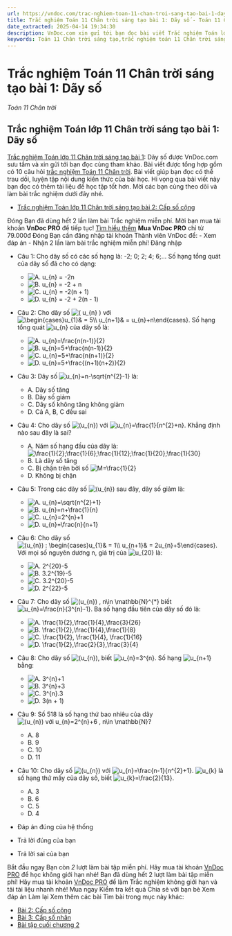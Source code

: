 ```yaml
---
url: https://vndoc.com/trac-nghiem-toan-11-chan-troi-sang-tao-bai-1-day-so-303536
title: Trắc nghiệm Toán 11 Chân trời sáng tạo bài 1: Dãy số - Toán 11 Chân trời - VnDoc.com
date_extracted: 2025-04-14 19:34:30
description: VnDoc.com xin gửi tới bạn đọc bài viết Trắc nghiệm Toán lớp 11 Chân trời sáng tạo bài 1: Dãy số để bạn đọc cùng tham khảo và có thêm tài liệu học tập nhé.
keywords: Toán 11 Chân trời sáng tạo,trắc nghiệm toán 11 Chân trời sáng tạo,toán lớp 11 Chân trời sáng tạo,trắc nghiệm toán 11 chân trời,toán 11 chân trời,trắc nghiệm toán 11,trắc nghiệm toán 11 Chân trời sáng tạo bài 1,Trắc nghiệm Toán lớp 11 Chân trời sáng tạo bài 1 Dãy số,bài 1 Dãy số,Dãy số
---
```


# Trắc nghiệm Toán 11 Chân trời sáng tạo bài 1: Dãy số
 _Toán 11 Chân trời_
## Trắc nghiệm Toán lớp 11 Chân trời sáng tạo bài 1: Dãy số
[Trắc nghiệm Toán lớp 11 Chân trời sáng tạo bài 1](<https://vndoc.com/trac-nghiem-toan-11-chan-troi-sang-tao-bai-1-day-so-303536>): Dãy số được VnDoc.com sưu tầm và xin gửi tới bạn đọc cùng tham khảo.
Bài viết được tổng hợp gồm có 10 câu hỏi [trắc nghiệm Toán 11 Chân trời](<https://vndoc.com/trac-nghiem-toan-11-chan-troi-sang-tao>). Bài viết giúp bạn đọc có thể trau dồi, luyện tập nội dung kiến thức của bài học. Hi vọng qua bài viết này bạn đọc có thêm tài liệu để học tập tốt hơn. Mời các bạn cùng theo dõi và làm bài trắc nghiệm dưới đây nhé.
  * [Trắc nghiệm Toán lớp 11 Chân trời sáng tạo bài 2: Cấp số cộng](<https://vndoc.com/trac-nghiem-toan-11-chan-troi-sang-tao-bai-2-cap-so-cong-303539>)

Đóng
Bạn đã dùng hết 2 lần làm bài Trắc nghiệm miễn phí. Mời bạn mua tài khoản **VnDoc PRO** để tiếp tục\! [Tìm hiểu thêm](</pro>)
**Mua VnDoc PRO** chỉ từ 79.000đ
Đóng
Bạn cần đăng nhập tài khoản Thành viên VnDoc để:
\- Xem đáp án
\- Nhận 2 lần làm bài trắc nghiệm miễn phí\!
Đăng nhập 
  * Câu 1:
Cho dãy số có các số hạng là: -2; 0; 2; 4; 6;... Số hạng tổng quát của dãy số đã cho có dạng:
    * ![A. u_{n} = -2n](https://tex.vdoc.vn?tex=A.%20u_%7Bn%7D%20%3D%20-2n)
    * ![B. u_{n} = -2 + n](https://tex.vdoc.vn?tex=B.%20u_%7Bn%7D%20%3D%20-2%20%2B%20n)
    * ![C. u_{n} = -2\(n + 1\)](https://tex.vdoc.vn?tex=C.%20u_%7Bn%7D%20%3D%20-2\(n%20%2B%201\))
    * ![D. u_{n} = -2 + 2\(n - 1\)](https://tex.vdoc.vn?tex=D.%20u_%7Bn%7D%20%3D%20-2%20%2B%202\(n%20-%201\))
  * Câu 2:
Cho dãy số ![\( u_{n} \)](https://tex.vdoc.vn?tex=\(%20u_%7Bn%7D%20\)) với ![\\begin{cases}u_{1}& = 5\\\\ u_{n+1}& = u_{n}+n\\end{cases}](https://tex.vdoc.vn?tex=%5Cbegin%7Bcases%7Du_%7B1%7D%26%20%3D%205%5C%5C%20u_%7Bn%2B1%7D%26%20%3D%20u_%7Bn%7D%2Bn%5Cend%7Bcases%7D). Số hạng tổng quát ![u_{n}](https://tex.vdoc.vn?tex=u_%7Bn%7D) của dãy số là:
    * ![A. u_{n}=\\frac{n\(n-1\)}{2}](https://tex.vdoc.vn?tex=A.%20u_%7Bn%7D%3D%5Cfrac%7Bn\(n-1\)%7D%7B2%7D)
    * ![B. u_{n}=5+\\frac{n\(n-1\)}{2}](https://tex.vdoc.vn?tex=B.%20u_%7Bn%7D%3D5%2B%5Cfrac%7Bn\(n-1\)%7D%7B2%7D)
    * ![C. u_{n}=5+\\frac{n\(n+1\)}{2}](https://tex.vdoc.vn?tex=C.%20u_%7Bn%7D%3D5%2B%5Cfrac%7Bn\(n%2B1\)%7D%7B2%7D)
    * ![D. u_{n}=5+\\frac{\(n+1\)\(n+2\)}{2}](https://tex.vdoc.vn?tex=D.%20u_%7Bn%7D%3D5%2B%5Cfrac%7B\(n%2B1\)\(n%2B2\)%7D%7B2%7D)
  * Câu 3:
Dãy số ![u_{n}=n-\\sqrt{n^{2}-1}](https://tex.vdoc.vn?tex=u_%7Bn%7D%3Dn-%5Csqrt%7Bn%5E%7B2%7D-1%7D) là:
    * A. Dãy số tăng
    * B. Dãy số giảm
    * C. Dãy số không tăng không giảm
    * D. Cả A, B, C đều sai
  * Câu 4:
Cho dãy số ![\(u_{n}\)](https://tex.vdoc.vn?tex=\(u_%7Bn%7D\)) với ![u_{n}=\\frac{1}{n^{2}+n}](https://tex.vdoc.vn?tex=u_%7Bn%7D%3D%5Cfrac%7B1%7D%7Bn%5E%7B2%7D%2Bn%7D). Khẳng định nào sau đây là sai?
    * A. Năm số hạng đầu của dãy là: ![\\frac{1}{2};\\frac{1}{6};\\frac{1}{12};\\frac{1}{20};\\frac{1}{30}](https://tex.vdoc.vn?tex=%5Cfrac%7B1%7D%7B2%7D%3B%5Cfrac%7B1%7D%7B6%7D%3B%5Cfrac%7B1%7D%7B12%7D%3B%5Cfrac%7B1%7D%7B20%7D%3B%5Cfrac%7B1%7D%7B30%7D)
    * B. Là dãy số tăng
    * C. Bị chặn trên bởi số ![M=\\frac{1}{2}](https://tex.vdoc.vn?tex=M%3D%5Cfrac%7B1%7D%7B2%7D)
    * D. Không bị chặn
  * Câu 5:
Trong các dãy số ![\(u_{n}\)](https://tex.vdoc.vn?tex=\(u_%7Bn%7D\)) sau đây, dãy số giảm là:
    * ![A. u_{n}=\\sqrt{n^{2}+1}](https://tex.vdoc.vn?tex=A.%20u_%7Bn%7D%3D%5Csqrt%7Bn%5E%7B2%7D%2B1%7D)
    * ![B. u_{n}=n+\\frac{1}{n}](https://tex.vdoc.vn?tex=B.%20u_%7Bn%7D%3Dn%2B%5Cfrac%7B1%7D%7Bn%7D)
    * ![C. u_{n}=2^{n}+1](https://tex.vdoc.vn?tex=C.%20u_%7Bn%7D%3D2%5E%7Bn%7D%2B1)
    * ![D. u_{n}=\\frac{n}{n+1}](https://tex.vdoc.vn?tex=D.%20u_%7Bn%7D%3D%5Cfrac%7Bn%7D%7Bn%2B1%7D)
  * Câu 6:
Cho dãy số ![\(u_{n}\) : \\begin{cases}u_{1}& = 1\\\\ u_{n+1}& = 2u_{n}+5\\end{cases}](https://tex.vdoc.vn?tex=\(u_%7Bn%7D\)%20%3A%20%5Cbegin%7Bcases%7Du_%7B1%7D%26%20%3D%201%5C%5C%20u_%7Bn%2B1%7D%26%20%3D%202u_%7Bn%7D%2B5%5Cend%7Bcases%7D). Với mọi số nguyên dương n, giá trị của ![u_{20}](https://tex.vdoc.vn?tex=u_%7B20%7D) là:
    * ![A. 2^{20}-5](https://tex.vdoc.vn?tex=A.%202%5E%7B20%7D-5)
    * ![B. 3.2^{19}-5](https://tex.vdoc.vn?tex=B.%203.2%5E%7B19%7D-5)
    * ![C. 3.2^{20}-5](https://tex.vdoc.vn?tex=C.%203.2%5E%7B20%7D-5)
    * ![D. 2^{22}-5](https://tex.vdoc.vn?tex=D.%202%5E%7B22%7D-5)
  * Câu 7:
Cho dãy số ![\(u_{n}\) , n\\in \\mathbb{N}^{*}](https://tex.vdoc.vn?tex=\(u_%7Bn%7D\)%20%2C%20n%5Cin%20%5Cmathbb%7BN%7D%5E%7B*%7D) biết ![u_{n}=\\frac{n}{3^{n}-1}](https://tex.vdoc.vn?tex=u_%7Bn%7D%3D%5Cfrac%7Bn%7D%7B3%5E%7Bn%7D-1%7D). Ba số hạng đầu tiên của dãy số đó là:
    * ![A. \\frac{1}{2},\\frac{1}{4},\\frac{3}{26}](https://tex.vdoc.vn?tex=A.%20%5Cfrac%7B1%7D%7B2%7D%2C%5Cfrac%7B1%7D%7B4%7D%2C%5Cfrac%7B3%7D%7B26%7D)
    * ![B. \\frac{1}{2},\\frac{1}{4},\\frac{1}{8}](https://tex.vdoc.vn?tex=B.%20%5Cfrac%7B1%7D%7B2%7D%2C%5Cfrac%7B1%7D%7B4%7D%2C%5Cfrac%7B1%7D%7B8%7D)
    * ![C. \\frac{1}{2}, \\frac{1}{4}, \\frac{1}{16}](https://tex.vdoc.vn?tex=C.%20%5Cfrac%7B1%7D%7B2%7D%2C%20%5Cfrac%7B1%7D%7B4%7D%2C%20%5Cfrac%7B1%7D%7B16%7D)
    * ![D. \\frac{1}{2},\\frac{2}{3},\\frac{3}{4}](https://tex.vdoc.vn?tex=D.%20%5Cfrac%7B1%7D%7B2%7D%2C%5Cfrac%7B2%7D%7B3%7D%2C%5Cfrac%7B3%7D%7B4%7D)
  * Câu 8:
Cho dãy số ![\(u_{n}\)](https://tex.vdoc.vn?tex=\(u_%7Bn%7D\)), biết ![u_{n}=3^{n}](https://tex.vdoc.vn?tex=u_%7Bn%7D%3D3%5E%7Bn%7D). Số hạng ![u_{n+1}](https://tex.vdoc.vn?tex=u_%7Bn%2B1%7D) bằng:
    * ![A. 3^{n}+1](https://tex.vdoc.vn?tex=A.%203%5E%7Bn%7D%2B1)
    * ![B. 3^{n}+3](https://tex.vdoc.vn?tex=B.%203%5E%7Bn%7D%2B3)
    * ![C. 3^{n}.3](https://tex.vdoc.vn?tex=C.%203%5E%7Bn%7D.3)
    * ![D. 3\(n + 1\)](https://tex.vdoc.vn?tex=D.%203\(n%20%2B%201\))
  * Câu 9:
Số 518 là số hạng thứ bao nhiêu của dãy ![\(u_{n}\) với u_{n}=2^{n}+6 , n\\in \\mathbb{N}](https://tex.vdoc.vn?tex=\(u_%7Bn%7D\)%20v%E1%BB%9Bi%20u_%7Bn%7D%3D2%5E%7Bn%7D%2B6%20%2C%20n%5Cin%20%5Cmathbb%7BN%7D)?
    * A. 8
    * B. 9
    * C. 10
    * D. 11
  * Câu 10:
Cho dãy số ![\(u_{n}\)](https://tex.vdoc.vn?tex=\(u_%7Bn%7D\)) với ![u_{n}=\\frac{n-1}{n^{2}+1}](https://tex.vdoc.vn?tex=u_%7Bn%7D%3D%5Cfrac%7Bn-1%7D%7Bn%5E%7B2%7D%2B1%7D). ![u_{k}](https://tex.vdoc.vn?tex=u_%7Bk%7D) là số hạng thứ mấy của dãy số, biết ![u_{k}=\\frac{2}{13}](https://tex.vdoc.vn?tex=u_%7Bk%7D%3D%5Cfrac%7B2%7D%7B13%7D).
    * A. 3
    * B. 6
    * C. 5
    * D. 4

  * Đáp án đúng của hệ thống
  * Trả lời đúng của bạn
  * Trả lời sai của bạn

Bắt đầu ngay
Bạn còn _2_ lượt làm bài tập miễn phí. Hãy mua tài khoản [VnDoc PRO](</pro>) để học không giới hạn nhé\!  Bạn đã dùng hết 2 lượt làm bài tập miễn phí\! Hãy mua tài khoản [VnDoc PRO](</pro>) để làm Trắc nghiệm không giới hạn và tải tài liệu nhanh nhé\!  Mua ngay
Kiểm tra kết quả Chia sẻ với bạn bè Xem đáp án Làm lại
Xem thêm các bài Tìm bài trong mục này khác:
  * [Bài 2: Cấp số cộng](</trac-nghiem-toan-11-chan-troi-sang-tao-bai-2-cap-so-cong-303539>)
  * [Bài 3: Cấp số nhân](</trac-nghiem-toan-11-chan-troi-sang-tao-bai-3-cap-so-nhan-303543>)
  * [Bài tập cuối chương 2](</trac-nghiem-toan-11-chan-troi-sang-tao-bai-tap-cuoi-chuong-2-303617>)

